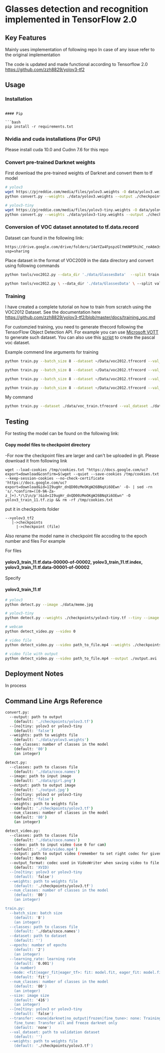 # Glasses detection and recognition implemented in TensorFlow 2.0



## Key Features

Mainly uses implementation of following repo
In case of any issue refer to the original implementation

The code is updated and made functional according to Tensorflow 2.0
https://github.com/zzh8829/yolov3-tf2


## Usage

### Installation

```

#### Pip

```bash
pip install -r requirements.txt
```

### Nvidia and cuda installations (For GPU)

Please install cuda 10.0 and Cudnn 7.6 for this repo


### Convert pre-trained Darknet weights

First download the pre-trained weights of Darknet and convert them to tf model

```bash
# yolov3
wget https://pjreddie.com/media/files/yolov3.weights -O data/yolov3.weights
python convert.py --weights ./data/yolov3.weights --output ./checkpoints/yolov3.tf

# yolov3-tiny
wget https://pjreddie.com/media/files/yolov3-tiny.weights -O data/yolov3-tiny.weights
python convert.py --weights ./data/yolov3-tiny.weights --output ./checkpoints/yolov3-tiny.tf --tiny
```


### Conversion of VOC dataset annotated to tf.data.record
Dataset can found in the following link:
```
https://drive.google.com/drive/folders/14eYZa4FpspzGlYm6NP5hihC_reA6m3s_?usp=sharing
```

Place dataset in the format of VOC2009 in the data directory and convert using following commands

``` bash
python tools/voc2012.py --data_dir './data/GlassesData'  --split train  --output_file ./data/voc_train.tfrecord

python tools/voc2012.py \ --data_dir './data/GlassesData' \ --split val \ --output_file ./data/voc_val.tfrecord
```
### Training

I have created a complete tutorial on how to train from scratch using the VOC2012 Dataset.
See the documentation here https://github.com/zzh8829/yolov3-tf2/blob/master/docs/training_voc.md

For customzied training, you need to generate tfrecord following the TensorFlow Object Detection API.
For example you can use [Microsoft VOTT](https://github.com/Microsoft/VoTT) to generate such dataset.
You can also use this [script](https://github.com/tensorflow/models/blob/master/research/object_detection/dataset_tools/create_pascal_tf_record.py) to create the pascal voc dataset.

Example commend line arguments for training
``` bash
python train.py --batch_size 8 --dataset ~/Data/voc2012.tfrecord --val_dataset ~/Data/voc2012_val.tfrecord --epochs 100 --mode eager_tf --transfer fine_tune

python train.py --batch_size 8 --dataset ~/Data/voc2012.tfrecord --val_dataset ~/Data/voc2012_val.tfrecord --epochs 100 --mode fit --transfer none

python train.py --batch_size 8 --dataset ~/Data/voc2012.tfrecord --val_dataset ~/Data/voc2012_val.tfrecord --epochs 100 --mode fit --transfer no_output

python train.py --batch_size 8 --dataset ~/Data/voc2012.tfrecord --val_dataset ~/Data/voc2012_val.tfrecord --epochs 10 --mode eager_fit --transfer fine_tune --weights ./checkpoints/yolov3-tiny.tf --tiny
```
My command
```bash
python train.py --dataset ./data/voc_train.tfrecord --val_dataset ./data/voc_val.tfrecord --classes ./data/voc2012.names --num_classes 2 --mode fit --transfer darknet --batch_size 16 --epochs 20 --weights ./checkpoints/yolov3.tf --weights_num_classes 80

```

## Testing
For testing the model can be found on the following link: 
#### Copy model files to checkpoint directory

-For now the checkpoint files are larger and can't be uploaded in git. Please download it from following link 
```
wget --load-cookies /tmp/cookies.txt "https://docs.google.com/uc?export=download&confirm=$(wget --quiet --save-cookies /tmp/cookies.txt --keep-session-cookies --no-check-certificate 'https://docs.google.com/uc?export=download&id=1I9ugHr_dnQD00zMeOKgW26BNqXi6OEwn' -O- | sed -rn 's/.*confirm=([0-9A-Za-z_]+).*/\1\n/p')&id=1I9ugHr_dnQD00zMeOKgW26BNqXi6OEwn" -O yolov3_train_11.tf.zip && rm -rf /tmp/cookies.txt
```


put it in checkpoints folder

```
-->yolov3_tf2
   |->checkpoints
     |->checkpoint (file)
```

Also rename the model name in checkpoint file accoding to the epoch number and files
For example

For files 

#### yolov3_train_11.tf.data-00000-of-00002, yolov3_train_11.tf.index, yolov3_train_11.tf.data-00001-of-00002

Specify 
#### yolov3_train_11.tf

```bash
# yolov3
python detect.py --image ./data/meme.jpg

# yolov3-tiny
python detect.py --weights ./checkpoints/yolov3-tiny.tf --tiny --image ./data/street.jpg

# webcam
python detect_video.py --video 0

# video file
python detect_video.py --video path_to_file.mp4 --weights ./checkpoints/yolov3-tiny.tf --tiny

# video file with output
python detect_video.py --video path_to_file.mp4 --output ./output.avi
```

## Deployment Notes
In process

## Command Line Args Reference

```bash
convert.py:
  --output: path to output
    (default: './checkpoints/yolov3.tf')
  --[no]tiny: yolov3 or yolov3-tiny
    (default: 'false')
  --weights: path to weights file
    (default: './data/yolov3.weights')
  --num_classes: number of classes in the model
    (default: '80')
    (an integer)

detect.py:
  --classes: path to classes file
    (default: './data/coco.names')
  --image: path to input image
    (default: './data/girl.png')
  --output: path to output image
    (default: './output.jpg')
  --[no]tiny: yolov3 or yolov3-tiny
    (default: 'false')
  --weights: path to weights file
    (default: './checkpoints/yolov3.tf')
  --num_classes: number of classes in the model
    (default: '80')
    (an integer)

detect_video.py:
  --classes: path to classes file
    (default: './data/coco.names')
  --video: path to input video (use 0 for cam)
    (default: './data/video.mp4')
  --output: path to output video (remember to set right codec for given format. e.g. XVID for .avi)
    (default: None)
  --output_format: codec used in VideoWriter when saving video to file
    (default: 'XVID)
  --[no]tiny: yolov3 or yolov3-tiny
    (default: 'false')
  --weights: path to weights file
    (default: './checkpoints/yolov3.tf')
  --num_classes: number of classes in the model
    (default: '80')
    (an integer)

train.py:
  --batch_size: batch size
    (default: '8')
    (an integer)
  --classes: path to classes file
    (default: './data/coco.names')
  --dataset: path to dataset
    (default: '')
  --epochs: number of epochs
    (default: '2')
    (an integer)
  --learning_rate: learning rate
    (default: '0.001')
    (a number)
  --mode: <fit|eager_fit|eager_tf>: fit: model.fit, eager_fit: model.fit(run_eagerly=True), eager_tf: custom GradientTape
    (default: 'fit')
  --num_classes: number of classes in the model
    (default: '80')
    (an integer)
  --size: image size
    (default: '416')
    (an integer)
  --[no]tiny: yolov3 or yolov3-tiny
    (default: 'false')
  --transfer: <none|darknet|no_output|frozen|fine_tune>: none: Training from scratch, darknet: Transfer darknet, no_output: Transfer all but output, frozen: Transfer and freeze all,
    fine_tune: Transfer all and freeze darknet only
    (default: 'none')
  --val_dataset: path to validation dataset
    (default: '')
  --weights: path to weights file
    (default: './checkpoints/yolov3.tf')

